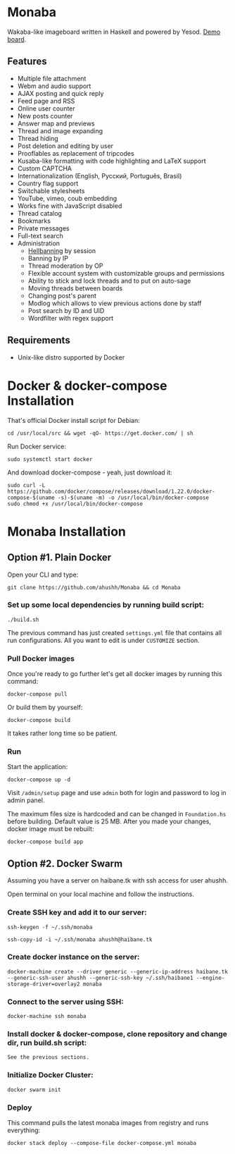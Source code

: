 Monaba
======

Wakaba-like imageboard written in Haskell and powered by Yesod. [Demo board](http://haibane.ru).

Features
------
* Multiple file attachment
* Webm and audio support
* AJAX posting and quick reply
* Feed page and RSS
* Online user counter
* New posts counter
* Answer map and previews
* Thread and image expanding
* Thread hiding
* Post deletion and editing by user
* Prooflables as replacement of tripcodes
* Kusaba-like formatting with code highlighting and LaTeX support
* Custom CAPTCHA
* Internationalization (English, Русский, Português, Brasil)
* Country flag support
* Switchable stylesheets
* YouTube, vimeo, coub embedding
* Works fine with JavaScript disabled
* Thread catalog
* Bookmarks
* Private messages
* Full-text search
* Administration
    - [Hellbanning](http://en.wikipedia.org/wiki/Hellbanning) by session
    - Banning by IP
    - Thread moderation by OP
    - Flexible account system with customizable groups and permissions
    - Ability to stick and lock threads and to put on auto-sage
    - Moving threads between boards
    - Changing post's parent
    - Modlog which allows to view previous actions done by staff
    - Post search by ID and UID
    - Wordfilter with regex support

Requirements
------
* Unix-like distro supported by Docker

Docker & docker-compose Installation
=====

That's official Docker install script for Debian:

    cd /usr/local/src && wget -qO- https://get.docker.com/ | sh

Run Docker service:

    sudo systemctl start docker

And download docker-compose - yeah, just download it:

    sudo curl -L https://github.com/docker/compose/releases/download/1.22.0/docker-compose-$(uname -s)-$(uname -m) -o /usr/local/bin/docker-compose
    sudo chmod +x /usr/local/bin/docker-compose

Monaba Installation
======

Option #1. Plain Docker
------

Open your CLI and type:

    git clone https://github.com/ahushh/Monaba && cd Monaba

### Set up some local dependencies by running build script:

    ./build.sh

The previous command has just created `settings.yml` file that contains all run configurations. All you want to edit is under `CUSTOMIZE` section.

### Pull Docker images

Once you're ready to go further let's get all docker images by running this command:

    docker-compose pull

Or build them by yourself:

    docker-compose build

It takes rather long time so be patient.

### Run

Start the application:

    docker-compose up -d

Visit `/admin/setup` page and use `admin` both for login and password to log in admin panel.

The maximum files size is hardcoded and can be changed in `Foundation.hs` before building. Default value is 25 MB. After you made your changes, docker image must be rebuilt:

    docker-compose build app

Option #2. Docker Swarm
------

Assuming you have a server on haibane.tk with ssh access for user ahushh.

Open terminal on your local machine and follow the instructions.

### Create SSH key and add it to our server:

    ssh-keygen -f ~/.ssh/monaba

    ssh-copy-id -i ~/.ssh/monaba ahushh@haibane.tk

### Create docker instance on the server:

    docker-machine create --driver generic --generic-ip-address haibane.tk --generic-ssh-user ahushh --generic-ssh-key ~/.ssh/haibane1 --engine-storage-driver=overlay2 monaba

### Connect to the server using SSH:

    docker-machine ssh monaba

### Install docker & docker-compose, clone repository and change dir, run build.sh script:

    See the previous sections. 

### Initialize Docker Cluster:

    docker swarm init

### Deploy

This command pulls the latest monaba images from registry and runs everything:

    docker stack deploy --compose-file docker-compose.yml monaba

